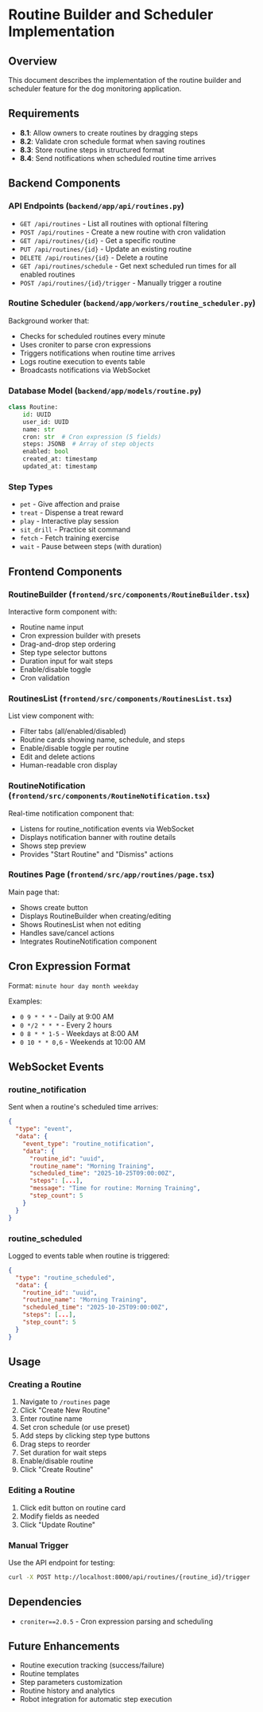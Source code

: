 # Routine Builder and Scheduler Implementation

## Overview

This document describes the implementation of the routine builder and scheduler feature for the dog monitoring application.

## Requirements

- **8.1**: Allow owners to create routines by dragging steps
- **8.2**: Validate cron schedule format when saving routines
- **8.3**: Store routine steps in structured format
- **8.4**: Send notifications when scheduled routine time arrives

## Backend Components

### API Endpoints (`backend/app/api/routines.py`)

- `GET /api/routines` - List all routines with optional filtering
- `POST /api/routines` - Create a new routine with cron validation
- `GET /api/routines/{id}` - Get a specific routine
- `PUT /api/routines/{id}` - Update an existing routine
- `DELETE /api/routines/{id}` - Delete a routine
- `GET /api/routines/schedule` - Get next scheduled run times for all enabled routines
- `POST /api/routines/{id}/trigger` - Manually trigger a routine

### Routine Scheduler (`backend/app/workers/routine_scheduler.py`)

Background worker that:
- Checks for scheduled routines every minute
- Uses croniter to parse cron expressions
- Triggers notifications when routine time arrives
- Logs routine execution to events table
- Broadcasts notifications via WebSocket

### Database Model (`backend/app/models/routine.py`)

```python
class Routine:
    id: UUID
    user_id: UUID
    name: str
    cron: str  # Cron expression (5 fields)
    steps: JSONB  # Array of step objects
    enabled: bool
    created_at: timestamp
    updated_at: timestamp
```

### Step Types

- `pet` - Give affection and praise
- `treat` - Dispense a treat reward
- `play` - Interactive play session
- `sit_drill` - Practice sit command
- `fetch` - Fetch training exercise
- `wait` - Pause between steps (with duration)

## Frontend Components

### RoutineBuilder (`frontend/src/components/RoutineBuilder.tsx`)

Interactive form component with:
- Routine name input
- Cron expression builder with presets
- Drag-and-drop step ordering
- Step type selector buttons
- Duration input for wait steps
- Enable/disable toggle
- Cron validation

### RoutinesList (`frontend/src/components/RoutinesList.tsx`)

List view component with:
- Filter tabs (all/enabled/disabled)
- Routine cards showing name, schedule, and steps
- Enable/disable toggle per routine
- Edit and delete actions
- Human-readable cron display

### RoutineNotification (`frontend/src/components/RoutineNotification.tsx`)

Real-time notification component that:
- Listens for routine_notification events via WebSocket
- Displays notification banner with routine details
- Shows step preview
- Provides "Start Routine" and "Dismiss" actions

### Routines Page (`frontend/src/app/routines/page.tsx`)

Main page that:
- Shows create button
- Displays RoutineBuilder when creating/editing
- Shows RoutinesList when not editing
- Handles save/cancel actions
- Integrates RoutineNotification component

## Cron Expression Format

Format: `minute hour day month weekday`

Examples:
- `0 9 * * *` - Daily at 9:00 AM
- `0 */2 * * *` - Every 2 hours
- `0 8 * * 1-5` - Weekdays at 8:00 AM
- `0 10 * * 0,6` - Weekends at 10:00 AM

## WebSocket Events

### routine_notification

Sent when a routine's scheduled time arrives:

```json
{
  "type": "event",
  "data": {
    "event_type": "routine_notification",
    "data": {
      "routine_id": "uuid",
      "routine_name": "Morning Training",
      "scheduled_time": "2025-10-25T09:00:00Z",
      "steps": [...],
      "message": "Time for routine: Morning Training",
      "step_count": 5
    }
  }
}
```

### routine_scheduled

Logged to events table when routine is triggered:

```json
{
  "type": "routine_scheduled",
  "data": {
    "routine_id": "uuid",
    "routine_name": "Morning Training",
    "scheduled_time": "2025-10-25T09:00:00Z",
    "steps": [...],
    "step_count": 5
  }
}
```

## Usage

### Creating a Routine

1. Navigate to `/routines` page
2. Click "Create New Routine"
3. Enter routine name
4. Set cron schedule (or use preset)
5. Add steps by clicking step type buttons
6. Drag steps to reorder
7. Set duration for wait steps
8. Enable/disable routine
9. Click "Create Routine"

### Editing a Routine

1. Click edit button on routine card
2. Modify fields as needed
3. Click "Update Routine"

### Manual Trigger

Use the API endpoint for testing:

```bash
curl -X POST http://localhost:8000/api/routines/{routine_id}/trigger
```

## Dependencies

- `croniter==2.0.5` - Cron expression parsing and scheduling

## Future Enhancements

- Routine execution tracking (success/failure)
- Routine templates
- Step parameters customization
- Routine history and analytics
- Robot integration for automatic step execution
